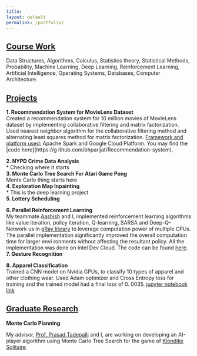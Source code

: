 ```yaml
---
title:
layout: default
permalink: /portfolio/
---
```


## <u>Course Work</u>


Data Structures, Algorithms, Calculus, Statistics theory, Statistical Methods, Probability,  Machine Learning, Deep Learning, Reinforcement Learning, Artificial Intelligence, Operating Systems,
Databases, Computer Architecture.

## <u>Projects</u>

**1.    Recommendation System for MovieLens Dataset**<br/>
	Created a recommendation system for 10 million movies of MovieLens dataset by implementing collaborative filtering and matrix factorization. Used nearest neighbor algorithm for the collaborative	  filtering method and alternating least squares method for matrix factorization. <u>Framework and platform used:</u> Apache Spark and Google Cloud Platform. You may find the [code here](https://g	    ithub.com/bhparijat/Recommendation-system).
	
**2.    NYPD Crime Data Analysis**<br/>
	* Checking where it starts <br/>
**3.    Monte Carlo Tree Search For Atari Game Pong**<br/>
	Monte Carlo thing starts here<br/>
**4.    Exploration Map Inpainting**<br/>
	* This is the deep learning project<br/>
**5.    Lottery Scheduling**

**6.    Parallel Reinforcement Learning** <br/>
	My teammate [Aashish](http://www.adhikariaashish.com.np/) and I,  implemented reinforcement learning algorithms like value iteration, policy iteration, Q-learning, SARSA and Deep-Q-Network us	in	  g[Ray library](https://github.com/ray-project/ray) to leverage computation power of multiple CPUs. The parallel implementation significantly improved the overall computation time for larger envi	    ronments without affecting the resultant policy. All the implementation was done on Intel Dev Cloud. The code can be found [here](https://github.com/bhparijat/Parallel-Reinforcement-Learning).
	<br/>
**7. 	Gesture Recognition**

**8. 	Apparel Classification**<br/>
	Trained a CNN model on Nvidia GPUs, to classify 10 types of apparel and other clothing wear. Used Adam optimizer and Cross Entropy loss for training and the trained model had a final loss of 0.	  0035. [jupyter notebook link](https://github.com/bhparijat/Image-classification-Fashion-MNIST/blob/master/Fashion-MNIST.ipynb)<br/>

## <u>Graduate Research</u>

**Monte Carlo Planning** <br/>

My advisor, [Prof. Prasad Tadepalli](http://web.engr.oregonstate.edu/~tadepall/) and I, are working on developing an AI-player algorithm using Monte Carlo Tree Search for the game of [Klondike Solitaire](https://www.solitaire-klondike.com/).